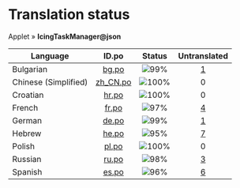 # Translation status
Applet &#187; **IcingTaskManager@json**

Language | ID.po | Status | Untranslated
---------|:--:|:------:|:-----------:
Bulgarian | [bg.po](po/bg.po) | ![99%](http://progressed.io/bar/99) | [1](untranslated-po/bg.po)
Chinese (Simplified) | [zh_CN.po](po/zh_CN.po) | ![100%](http://progressed.io/bar/100) | 0
Croatian | [hr.po](po/hr.po) | ![100%](http://progressed.io/bar/100) | 0
French | [fr.po](po/fr.po) | ![97%](http://progressed.io/bar/97) | [4](untranslated-po/fr.po)
German | [de.po](po/de.po) | ![99%](http://progressed.io/bar/99) | [1](untranslated-po/de.po)
Hebrew | [he.po](po/he.po) | ![95%](http://progressed.io/bar/95) | [7](untranslated-po/he.po)
Polish | [pl.po](po/pl.po) | ![100%](http://progressed.io/bar/100) | 0
Russian | [ru.po](po/ru.po) | ![98%](http://progressed.io/bar/98) | [3](untranslated-po/ru.po)
Spanish | [es.po](po/es.po) | ![96%](http://progressed.io/bar/96) | [6](untranslated-po/es.po)
